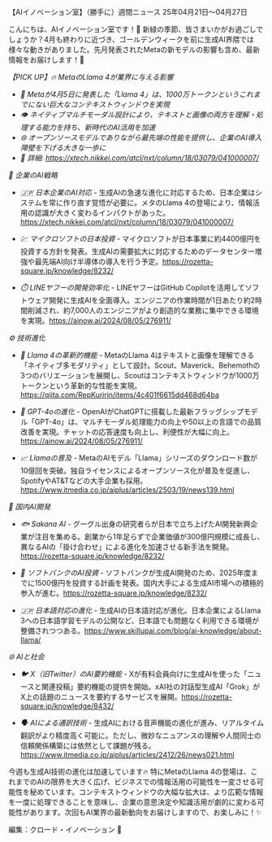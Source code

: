 【AIイノベーション室】（勝手に）週間ニュース 25年04月21日～04月27日

こんにちは、AIイノベーション室です！🌸 新緑の季節、皆さまいかがお過ごしでしょうか？4月も終わりに近づき、ゴールデンウィークを前に生成AI界隈では様々な動きがありました。先月発表されたMetaの新モデルの影響も含め、最新情報をお届けします！🚀

*【PICK UP】🔥 MetaのLlama 4が業界に与える影響*
- _🚀 Metaが4月5日に発表した「Llama 4」は、1000万トークンというこれまでにない巨大なコンテキストウィンドウを実現_
- _👁️ ネイティブマルチモーダル設計により、テキストと画像の両方を理解・処理する能力を持ち、新時代のAI活用を加速_
- _🌐 オープンソースモデルでありながら最先端の性能を提供し、企業のAI導入障壁を下げる大きな一歩に_
- _🔗 詳細: https://xtech.nikkei.com/atcl/nxt/column/18/03079/041000007/_

*🏢 企業のAI戦略*
- _🇯🇵 日本企業のAI対応_ - 生成AIの急速な進化に対応するため、日本企業はシステムを常に作り直す覚悟が必要に。メタのLlama 4の登場により、情報活用の認識が大きく変わるインパクトがあった。https://xtech.nikkei.com/atcl/nxt/column/18/03079/041000007/

- _💹 マイクロソフトの日本投資_ - マイクロソフトが日本事業に約4400億円を投資する方針を発表。生成AIの需要拡大に対応するためのデータセンター増強や最先端AI向け半導体の導入を行う予定。https://rozetta-square.jp/knowledge/8232/

- _⏱️ LINEヤフーの開発効率化_ - LINEヤフーはGitHub Copilotを活用してソフトウェア開発に生成AIを全面導入。エンジニアの作業時間が1日あたり約2時間削減され、約7,000人のエンジニアがより創造的な業務に集中できる環境を実現。https://ainow.ai/2024/08/05/276911/

*⚙️ 技術進化*
- _🧠 Llama 4の革新的機能_ - MetaのLlama 4はテキストと画像を理解できる「ネイティブ多モダリティ」として設計。Scout、Maverick、Behemothの3つのバリエーションを展開し、Scoutはコンテキストウィンドウが1000万トークンという革新的な性能を実現。https://qiita.com/RepKuririn/items/4c401f6615dd468d64ba

- _🚀 GPT-4oの進化_ - OpenAIがChatGPTに搭載した最新フラッグシップモデル「GPT-4o」は、マルチモーダル処理能力の向上や50以上の言語での品質改善を実現。チャットの応答速度も向上し、利便性が大幅に向上。https://ainow.ai/2024/08/05/276911/

- _📈 Llamaの普及_ - MetaのAIモデル「Llama」シリーズのダウンロード数が10億回を突破。独自ライセンスによるオープンソース化が普及を促進し、SpotifyやAT&Tなどの大手企業も採用。https://www.itmedia.co.jp/aiplus/articles/2503/19/news139.html

*🗾 国内AI開発*
- _🐟 Sakana AI_ - グーグル出身の研究者らが日本で立ち上げたAI開発新興企業が注目を集める。創業から1年足らずで企業価値が300億円規模に成長し、異なるAIの「掛け合わせ」による進化を加速させる新手法を開発。https://rozetta-square.jp/knowledge/8232/

- _📱 ソフトバンクのAI投資_ - ソフトバンクが生成AI開発のため、2025年度までに1500億円を投資する計画を発表。国内大手による生成AI市場への積極的参入が進む。https://rozetta-square.jp/knowledge/8232/

- _🇯🇵 日本語対応の進化_ - 生成AIの日本語対応が進化。日本企業によるLlama 3への日本語学習モデルの公開など、日本語でも問題なく利用できる環境が整備されつつある。https://www.skillupai.com/blog/ai-knowledge/about-llama/

*🌐 AIと社会*
- _🐦 X（旧Twitter）のAI要約機能_ - Xが有料会員向けに生成AIを使った「ニュースと関連投稿」要約機能の提供を開始。xAI社の対話型生成AI「Grok」がX上の話題のニュースを要約するサービスを展開。https://rozetta-square.jp/knowledge/8432/

- _🗣️ AIによる通訳技術_ - 生成AIにおける音声機能の進化が進み、リアルタイム翻訳がより精度高く可能に。ただし、微妙なニュアンスの理解や人間同士の信頼関係構築には依然として課題が残る。https://www.itmedia.co.jp/aiplus/articles/2412/26/news021.html

今週も生成AI技術の進化は加速しています🔥 特にMetaのLlama 4の登場は、これまでのAIの限界を大きく広げ、ビジネスでの情報活用の可能性を一変させる可能性を秘めています。コンテキストウィンドウの大幅な拡大は、より広範な情報を一度に処理できることを意味し、企業の意思決定や知識活用が劇的に変わる可能性があります。次回もAI業界の最新動向をお届けしますので、お楽しみに！✨

編集：クロード・イノベーション 🤖